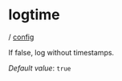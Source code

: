 # logtime

/ [config](/ref/config/index.md)

If false, log without timestamps.

_Default value_: `true`

